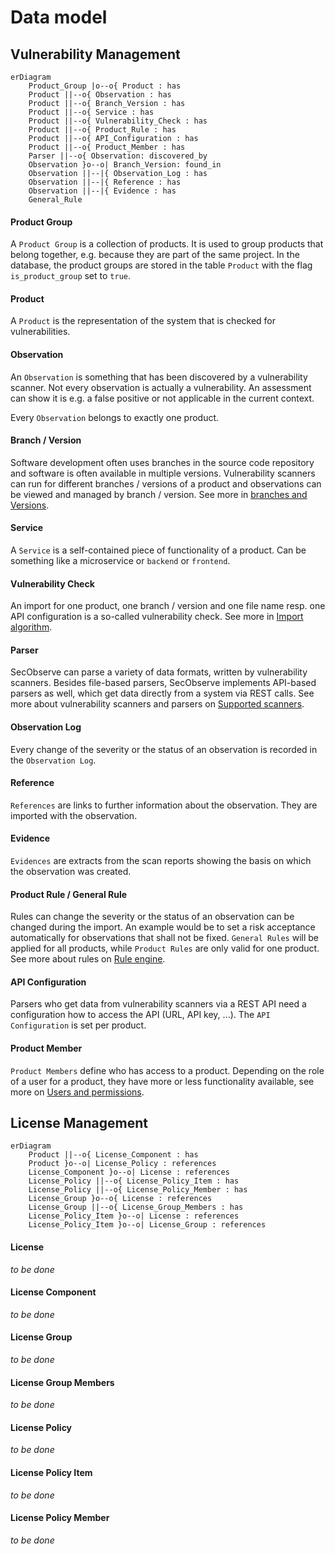 # Data model

## Vulnerability Management

``` mermaid
erDiagram
    Product_Group |o--o{ Product : has
    Product ||--o{ Observation : has
    Product ||--o{ Branch_Version : has
    Product ||--o{ Service : has
    Product ||--o{ Vulnerability_Check : has
    Product ||--o{ Product_Rule : has
    Product ||--o{ API_Configuration : has
    Product ||--o{ Product_Member : has
    Parser ||--o{ Observation: discovered_by
    Observation }o--o| Branch_Version: found_in
    Observation ||--|{ Observation_Log : has
    Observation ||--|{ Reference : has
    Observation ||--|{ Evidence : has
    General_Rule
```

#### Product Group

A `Product Group` is a collection of products. It is used to group products that belong together, e.g. because they are part of the same project. In the database, the product groups are stored in the table `Product` with the flag `is_product_group` set to `true`.

#### Product

A `Product` is the representation of the system that is checked for vulnerabilities.

#### Observation

An `Observation` is something that has been discovered by a vulnerability scanner. Not every observation is actually a vulnerability. An assessment can show it is e.g. a false positive or not applicable in the current context.

Every `Observation` belongs to exactly one product.

#### Branch / Version

Software development often uses branches in the source code repository and software is often available in multiple versions. Vulnerability scanners can run for different branches / versions of a product and observations can be viewed and managed by branch / version. See more in [branches and Versions](../usage/branches.md).

#### Service

A `Service` is a self-contained piece of functionality of a product. Can be something like a microservice or `backend` or `frontend`.	

#### Vulnerability Check

An import for one product, one branch / version and one file name resp. one API configuration is a so-called vulnerability check. See more in [Import algorithm](../usage/import_observations.md#import-algorithm).

#### Parser

SecObserve can parse a variety of data formats, written by vulnerability scanners. Besides file-based parsers, SecObserve implements API-based parsers as well, which get data directly from a system via REST calls. See more about vulnerability scanners and parsers on [Supported scanners](../integrations/supported_scanners.md).

#### Observation Log

Every change of the severity or the status of an observation is recorded in the `Observation Log`.

#### Reference

`References` are links to further information about the observation. They are imported with the observation.

#### Evidence

`Evidences` are extracts from the scan reports showing the basis on which the observation was created.

#### Product Rule / General Rule

Rules can change the severity or the status of an observation can be changed during the import. An example would be to set a risk acceptance automatically for observations that shall not be fixed. `General Rules` will be applied for all products, while `Product Rules` are only valid for one product. See more about rules on [Rule engine](../usage/rule_engine.md).

#### API Configuration

Parsers who get data from vulnerability scanners via a REST API need a configuration how to access the API (URL, API key, ...). The `API Configuration` is set per product.

#### Product Member

`Product Members` define who has access to a product. Depending on the role of a user for a product, they have more or less functionality available, see more on [Users and permissions](../usage/users_permissions.md).

## License Management

``` mermaid
erDiagram
    Product ||--o{ License_Component : has
    Product }o--o| License_Policy : references
    License_Component }o--o| License : references
    License_Policy ||--o{ License_Policy_Item : has
    License_Policy ||--o{ License_Policy_Member : has
    License_Group }o--o{ License : references
    License_Group ||--o{ License_Group_Members : has
    License_Policy_Item }o--o| License : references
    License_Policy_Item }o--o| License_Group : references
```
#### License

*to be done*

#### License Component

*to be done*

#### License Group

*to be done*

#### License Group Members

*to be done*

#### License Policy

*to be done*

#### License Policy Item

*to be done*

#### License Policy Member

*to be done*
